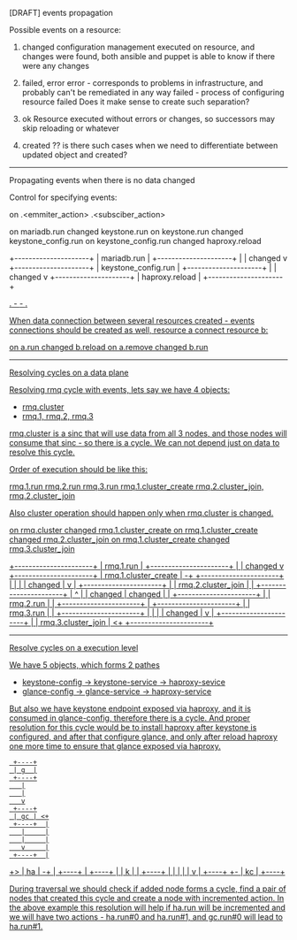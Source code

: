 [DRAFT] events propagation

Possible events on a resource:

1. changed
configuration management executed on resource, and changes were found,
both ansible and puppet is able to know if there were any changes

2. failed, error
error - corresponds to problems in infrastructure, and probably can't be remediated in any way
failed - process of configuring resource failed
Does it make sense to create such separation?

3. ok
Resource executed without errors or changes, so successors may skip reloading
or whatever

4. created ??
is there such cases when we need to differentiate between updated object
and created?

--------------------------------------------------
Propagating events when there is no data changed

Control for specifying events:

on <emitter>.<emmiter_action> <event> <subscriber>.<subsciber_action>

on mariadb.run                changed keystone.run
on keystone.run               changed keystone_config.run
on keystone_config.run        changed haproxy.reload

+---------------------+
|     mariadb.run     |
+---------------------+
  |
  | changed
  v
+---------------------+
| keystone_config.run |
+---------------------+
  |
  | changed
  v
+---------------------+
|   haproxy.reload    |
+---------------------+

<u>.<action> - <event> - <v>.<action>

When data connection between several resources created - events connections should
be created as well, resource a connect resource b:

on a.run    changed b.reload
on a.remove changed b.run

-------------------------------------------------
Resolving cycles on a data plane

Resolving rmq cycle with events, lets say we have 4 objects:
- rmq.cluster
- rmq.1, rmq.2, rmq.3

rmq.cluster is a sinc that will use data from all 3 nodes, and those nodes will
consume that sinc - so there is a cycle. We can not depend just on data to resolve
this cycle.

Order of execution should be like this:

rmq.1.run rmq.2.run rmq.3.run
rmq.1.cluster_create
rmq.2.cluster_join, rmq.2.cluster_join

Also cluster operation should happen only when rmq.cluster is changed.

on rmq.cluster          changed rmq.1.cluster_create
on rmq.1.cluster_create changed rmq.2.cluster_join
on rmq.1.cluster_create changed rmq.3.cluster_join

+----------------------+
|      rmq.1.run       |
+----------------------+
  |
  | changed
  v
+----------------------+
| rmq.1.cluster_create | -+
+----------------------+  |
  |                       |
  | changed               |
  v                       |
+----------------------+  |
|  rmq.2.cluster_join  |  |
+----------------------+  |
  ^                       |
  | changed               | changed
  |                       |
+----------------------+  |
|      rmq.2.run       |  |
+----------------------+  |
+----------------------+  |
|      rmq.3.run       |  |
+----------------------+  |
  |                       |
  | changed               |
  v                       |
+----------------------+  |
|  rmq.3.cluster_join  | <+
+----------------------+



---------------------------------------------------
Resolve cycles on a execution level

We have 5 objects, which forms 2 pathes
- keystone-config -> keystone-service -> haproxy-sevice
- glance-config -> glance-service -> haproxy-service

But also we have keystone endpoint exposed via haproxy, and it is consumed in
glance-config, therefore there is a cycle. And proper resolution for this
cycle would be to install haproxy after keystone is configured, and after that
configure glance, and only after reload haproxy one more time to ensure that
glance exposed via haproxy.

     +----+
     | g  |
     +----+
       |
       |
       v
     +----+
     | gc | <+
     +----+  |
       |     |
       |     |
       v     |
     +----+  |
  +> | ha | -+
  |  +----+
  |  +----+
  |  | k  |
  |  +----+
  |    |
  |    |
  |    v
  |  +----+
  +- | kc |
     +----+

During traversal we should check if added node forms a cycle, find a pair
of nodes that created this cycle and create a node with incremented action.
In the above example this resolution will help if ha.run will be incremented
and we will have two actions - ha.run#0 and ha.run#1, and gc.run#0 will lead
to ha.run#1.
